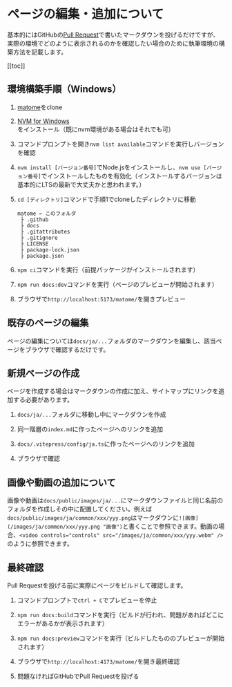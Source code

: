# ページの編集・追加について

基本的にはGitHubの[Pull Request](https://github.com/coreybutler/nvm-windows/pulls)で書いたマークダウンを投げるだけですが、実際の環境でどのように表示されるのかを確認したい場合のために執筆環境の構築方法を記載します。

[[toc]]

## 環境構築手順（Windows）

1. [matome](https://github.com/lilxyzw/matome)をclone

2. [NVM for Windows](https://github.com/coreybutler/nvm-windows/releases)をインストール（既にnvm環境がある場合はそれでも可）

3. コマンドプロンプトを開き`nvm list available`コマンドを実行しバージョンを確認

4. `nvm install [バージョン番号]`でNode.jsをインストールし、`nvm use [バージョン番号]`でインストールしたものを有効化（インストールするバージョンは基本的にLTSの最新で大丈夫かと思われます。）

5. `cd [ディレクトリ]`コマンドで手順1でcloneしたディレクトリに移動
   ```
   matome ← このフォルダ
    ├ .github
    ├ docs
    ├ .gitattributes
    ├ .gitignore
    ├ LICENSE
    ├ package-lock.json
    ├ package.json
   ```

6. `npm ci`コマンドを実行（前提パッケージがインストールされます）

7. `npm run docs:dev`コマンドを実行（ページのプレビューが開始されます）

8. ブラウザで`http://localhost:5173/matome/`を開きプレビュー

## 既存のページの編集

ページの編集については`docs/ja/...`フォルダのマークダウンを編集し、該当ページをブラウザで確認するだけです。

## 新規ページの作成

ページを作成する場合はマークダウンの作成に加え、サイトマップにリンクを追加する必要があります。

1. `docs/ja/...`フォルダに移動し中にマークダウンを作成

2. 同一階層の`index.md`に作ったページへのリンクを追加

3. `docs/.vitepress/config/ja.ts`に作ったページへのリンクを追加

4. ブラウザで確認

## 画像や動画の追加について

画像や動画は`docs/public/images/ja/...`にマークダウンファイルと同じ名前のフォルダを作成しその中に配置してください。例えば`docs/public/images/ja/common/xxx/yyy.png`はマークダウンに`![画像](/images/ja/common/xxx/yyy.png "画像")`と書くことで参照できます。動画の場合、`<video controls="controls" src="/images/ja/common/xxx/yyy.webm" />`のように参照できます。

## 最終確認

Pull Requestを投げる前に実際にページをビルドして確認します。

1. コマンドプロンプトで`ctrl + C`でプレビューを停止

2. `npm run docs:build`コマンドを実行（ビルドが行われ、問題があればどこにエラーがあるかが表示されます）

3. `npm run docs:preview`コマンドを実行（ビルドしたもののプレビューが開始されます）

4. ブラウザで`http://localhost:4173/matome/`を開き最終確認

5. 問題なければGitHubでPull Requestを投げる